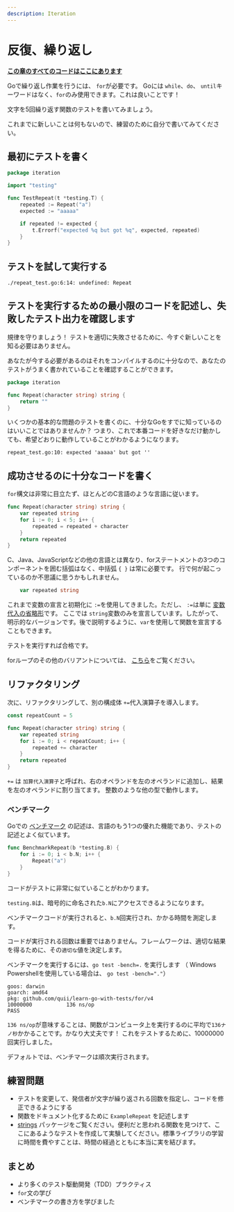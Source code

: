 ```yaml
---
description: Iteration
---
```


# 反復、繰り返し

[**この章のすべてのコードはここにあります**](https://github.com/andmorefine/learn-go-with-tests/tree/master/for)

Goで繰り返し作業を行うには、 `for`が必要です。 Goには `while`、`do`、 `until`キーワードはなく、`for`のみ使用できます。これは良いことです！

文字を5回繰り返す関数のテストを書いてみましょう。

これまでに新しいことは何もないので、練習のために自分で書いてみてください。

## 最初にテストを書く

```go
package iteration

import "testing"

func TestRepeat(t *testing.T) {
    repeated := Repeat("a")
    expected := "aaaaa"

    if repeated != expected {
        t.Errorf("expected %q but got %q", expected, repeated)
    }
}
```

## テストを試して実行する

`./repeat_test.go:6:14: undefined: Repeat`

## テストを実行するための最小限のコードを記述し、失敗したテスト出力を確認します

規律を守りましょう！ テストを適切に失敗させるために、今すぐ新しいことを知る必要はありません。

あなたが今する必要があるのはそれをコンパイルするのに十分なので、あなたのテストがうまく書かれていることを確認することができます。

```go
package iteration

func Repeat(character string) string {
    return ""
}
```

いくつかの基本的な問題のテストを書くのに、十分なGoをすでに知っているのはいいことではありませんか？ つまり、これで本番コードを好きなだけ動かしても、希望どおりに動作していることがわかるようになります。

`repeat_test.go:10: expected 'aaaaa' but got ''`

## 成功させるのに十分なコードを書く

`for`構文は非常に目立たず、ほとんどのC言語のような言語に従います。

```go
func Repeat(character string) string {
    var repeated string
    for i := 0; i < 5; i++ {
        repeated = repeated + character
    }
    return repeated
}
```

C、Java、JavaScriptなどの他の言語とは異なり、forステートメントの3つのコンポーネントを囲む括弧はなく、中括弧 `{ }` は常に必要です。 行で何が起こっているのか不思議に思うかもしれません。

```go
    var repeated string
```

これまで変数の宣言と初期化に `:=`を使用してきました。ただし、 `:=`は単に [変数代入の省略形](https://gobyexample.com/variables)です。 ここでは `string`変数のみを宣言しています。したがって、明示的なバージョンです。後で説明するように、`var`を使用して関数を宣言することもできます。

テストを実行すれば合格です。

forループのその他のバリアントについては、 [こちら](https://gobyexample.com/for)をご覧ください。

## リファクタリング

次に、リファクタリングして、別の構成体 `+=`代入演算子を導入します。

```go
const repeatCount = 5

func Repeat(character string) string {
    var repeated string
    for i := 0; i < repeatCount; i++ {
        repeated += character
    }
    return repeated
}
```

`+=` は `加算代入演算子`と呼ばれ、右のオペランドを左のオペランドに追加し、結果を左のオペランドに割り当てます。 整数のような他の型で動作します。

### ベンチマーク

Goでの [ベンチマーク](https://golang.org/pkg/testing/#hdr-Benchmarks) の記述は、言語のもう1つの優れた機能であり、テストの記述とよく似ています。

```go
func BenchmarkRepeat(b *testing.B) {
    for i := 0; i < b.N; i++ {
        Repeat("a")
    }
}
```

コードがテストに非常に似ていることがわかります。

`testing.B`は、暗号的に命名された`b.N`にアクセスできるようになります。

ベンチマークコードが実行されると、`b.N`回実行され、かかる時間を測定します。

コードが実行される回数は重要ではありません。フレームワークは、適切な結果を得るために、その`適切な`値を決定します。

ベンチマークを実行するには、`go test -bench=.` を実行します （ Windows Powershellを使用している場合は、 `go test -bench="."`）

```text
goos: darwin
goarch: amd64
pkg: github.com/quii/learn-go-with-tests/for/v4
10000000           136 ns/op
PASS
```

`136 ns/op`が意味することは、関数がコンピュータ上を実行するのに平均で`136ナノ秒`かかることです。かなり大丈夫です！ これをテストするために、10000000回実行しました。

デフォルトでは、ベンチマークは順次実行されます。

## 練習問題

* テストを変更して、発信者が文字が繰り返される回数を指定し、コードを修正できるようにする
* 関数をドキュメント化するために `ExampleRepeat` を記述します
* [strings](https://golang.org/pkg/strings) パッケージをご覧ください。便利だと思われる関数を見つけて、ここにあるようなテストを作成して実験してください。標準ライブラリの学習に時間を費やすことは、時間の経過とともに本当に実を結びます。

## まとめ

* より多くのテスト駆動開発（TDD）プラクティス
* `for`文の学び
* ベンチマークの書き方を学びました

